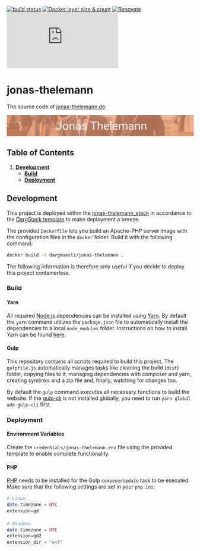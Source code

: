 [![build status](https://travis-ci.com/dargmuesli/jonas-thelemann.svg?branch=master)](https://travis-ci.com/dargmuesli/jonas-thelemann "build status")
[![Docker layer size & count](https://images.microbadger.com/badges/image/dargmuesli/jonas-thelemann.svg)](https://microbadger.com/images/dargmuesli/jonas-thelemann "Docker layer size & count")
[![Renovate](https://badges.renovateapi.com/github/dargmuesli/jonas-thelemann)](https://renovatebot.com/ "Renovate")
[![website uptime monitoring](https://app.statuscake.com/button/index.php?Track=BkiZnQ1xpj&Days=1000&Design=3)](https://www.statuscake.com "website uptime monitoring")

# jonas-thelemann

The source code of [jonas-thelemann.de](https://jonas-thelemann.de/).

![Welcome](images/welcome.jpg "Jonas Thelemann")

## Table of Contents
1. **[Development](#development)**
    - **[Build](#build)**
    - **[Deployment](#deployment)**
<!-- TODO
1. **[Context](#context)**
-->

## Development
This project is deployed within the [jonas-thelemann_stack](https://github.com/dargmuesli/jonas-thelemann_stack/) in accordance to the [DargStack template](https://github.com/dargmuesli/dargstack_template/) to make deployment a breeze.

The provided `Dockerfile` lets you build an Apache-PHP server image with the configuration files in the `docker` folder. Build it with the following command:

```bash
docker build -t dargmuesli/jonas-thelemann .
```

The following information is therefore only useful if you decide to deploy this project containerless.

### Build

#### Yarn
All required [Node.js](https://nodejs.org/) dependencies can be installed using [Yarn](https://yarnpkg.com/). By default the `yarn` command utilizes the `package.json` file to automatically install the dependencies to a local `node_modules` folder. Instructions on how to install Yarn can be found [here](https://yarnpkg.com/lang/en/docs/install/).

#### Gulp
This repository contains all scripts required to build this project. The `gulpfile.js` automatically manages tasks like cleaning the build (`dist`) folder, copying files to it, managing dependencies with composer and yarn, creating symlinks and a zip file and, finally, watching for changes too.

By default the `gulp` command executes all necessary functions to build the website. If the [gulp-cli](https://yarnpkg.com/en/package/gulp-cli/) is not installed globally, you need to run `yarn global add gulp-cli` first.

### Deployment

#### Environment Variables
Create the `credentials/jonas-thelemann.env` file using the provided template to enable complete functionality.

#### PHP
[PHP](https://php.net/) needs to be installed for the Gulp `composerUpdate` task to be executed. Make sure that the following settings are set in your `php.ini`:

```PHP
# Linux
date.timezone = UTC
extension=gd

# Windows
date.timezone = UTC
extension=gd2
extension_dir = "ext"
```
